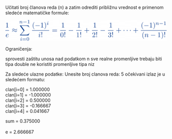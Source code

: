 Učitati broj članova reda (n) a zatim odrediti približnu vrednost e primenom sledeće matematičke formule:

![alt text](https://github.com/owlCoder/pjisp-Z-K/blob/main/PJISP%20-%20Zadaci%20-%20T1%20i%20T2/18%20Per%20factorial%20ad%20Euler/37bc84b2794c2ee0c6b1274a3bceae7c.png?raw=true)

Ograničenja:

sprovesti zaštitu unosa nad podatkom n
sve realne promenljive trebaju biti tipa double
ne koristiti promenljive tipa niz

Za sledeće ulazne podatke:
Unesite broj clanova reda: 5
očekivani izlaz je u sledećem formatu:

clan[i=0] =  1.000000<br/>
clan[i=1] = -1.000000<br/>
clan[i=2] =  0.500000<br/>
clan[i=3] = -0.166667<br/>
clan[i=4] =  0.041667<br/>

sum = 0.375000<br/><br/>
e = 2.666667<br/>

